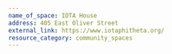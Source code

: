 ```yaml
---
name_of_space: IOTA House
address: 405 East Oliver Street
external_link: https://www.iotaphitheta.org/
resource_category: community_spaces
---
```

